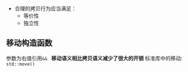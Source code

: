 - 合理的拷贝行为应当满足：
	- 等价性
	- 独立性

移动构造函数
------------------------
参数为右值引用```&& ```
**移动语义相比拷贝语义减少了很大的开销**
标准库中的移动: ```std::move()```
